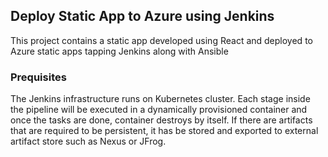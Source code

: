 ## Deploy Static App to Azure using Jenkins
This project contains a static app developed using React and deployed to Azure static apps tapping Jenkins along with Ansible

### Prequisites
The Jenkins infrastructure runs on Kubernetes cluster. Each stage inside the pipeline will be executed in a dynamically provisioned container and once the tasks are done, container destroys by itself. If there are artifacts that are required to be persistent, it has be stored and exported to external artifact store such as Nexus or JFrog.
